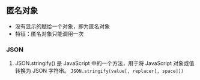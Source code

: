 ## 匿名对象
* 没有显示的赋给一个对象，即为匿名对象
* 特征：匿名对象只能调用一次

### JSON
1. JSON.stringify() 是 JavaScript 中的一个方法，用于将 JavaScript 对象或值转换为 JSON 字符串。
   ```JSON.stringify(value[, replacer[, space]]) ```
   